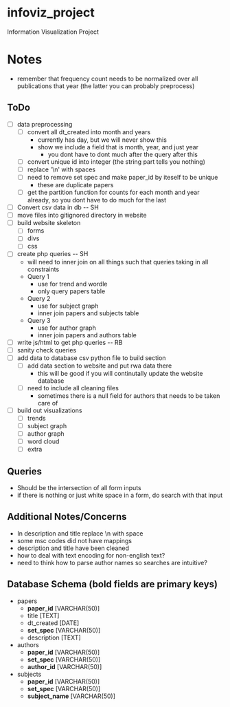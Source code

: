 infoviz_project
===============

Information Visualization Project


Notes
=====

- remember that frequency count needs to be normalized over all publications that year
	(the latter you can probably preprocess)

ToDo
----
- [ ] data preprocessing
	- [ ] convert all dt_created into month and years 
		- currently has day, but we will never show this
		- show we include a field that is month, year, and just year
			- you dont have to dont much after the query after this
	- [ ] convert unique id into integer (the string part tells you nothing)
	- [ ] replace '\n' with spaces
	- [ ] need to remove set spec and make paper_id by iteself to be unique
		- these are duplicate papers
	- [ ] get the partition function for counts for each month and year already, so you dont have to do much for the last
- [ ] Convert csv data in db -- SH
- [ ] move files into gitignored directory in website
- [ ] build website skeleton
	- [ ] forms
	- [ ] divs
	- [ ] css
- [ ] create php queries -- SH
	- will need to inner join on all things such that queries taking in all constraints
	- Query 1
		- use for trend and wordle
		- only query papers table
	- Query 2
		- use for subject graph
		- inner join papers and subjects table
	- Query 3
		- use for author graph
		- inner join papers and authors table
- [ ] write js/html to get php queries -- RB
- [ ] sanity check queries
- [ ] add data to database csv python file to build section
	- [ ] add data section to website and put rwa data there
		- this will be good if you will continutally update the website database
	- [ ] need to include all cleaning files
		- sometimes there is a null field for authors that needs to be taken care of
- [ ] build out visualizations
	- [ ] trends
	- [ ] subject graph
	- [ ] author graph
	- [ ] word cloud
	- [ ] extra

Queries
-------

- Should be the intersection of all form inputs
- if there is nothing or just white space in a form, do search with that input
 
Additional Notes/Concerns
-------------------------

- In description and title replace \\n with space
- some msc codes did not have mappings
- description and title have been cleaned
- how to deal with text encoding for non-english text?
- need to think how to parse author names so searches are intuitive?

Database Schema (bold fields are primary keys)
----------------------------------------------

- papers
	- __paper_id__ [VARCHAR(50)]
	- title [TEXT]
	- dt_created [DATE]
	- __set_spec__ [VARCHAR(50)]
	- description [TEXT]
- authors
	- __paper_id__ [VARCHAR(50)]
	- __set_spec__ [VARCHAR(50)]
	- __author_id__ [VARCHAR(50)]
- subjects
	- __paper_id__ [VARCHAR(50)]
	- __set_spec__ [VARCHAR(50)]
	- __subject_name__ [VARCHAR(50)]


